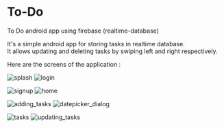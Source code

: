 # To-Do
To Do android app using firebase (realtime-database)

It's a simple android app for storing tasks in realtime database.  
It allows updating and deleting tasks by swiping left and right respectively.

Here are the screens of the application :



![splash](https://user-images.githubusercontent.com/60170680/119781327-8354e080-bee8-11eb-9231-bd589fe527ac.jpg)
                ![login](https://user-images.githubusercontent.com/60170680/119783084-7fc25900-beea-11eb-9bb2-1bb8bd931a44.jpg)
     
![signup](https://user-images.githubusercontent.com/60170680/119783160-95378300-beea-11eb-99b2-67425135b595.jpg)
                ![home](https://user-images.githubusercontent.com/60170680/119783238-aa141680-beea-11eb-84ae-02f66dff83b6.jpg)

![adding_tasks](https://user-images.githubusercontent.com/60170680/119783900-4e965880-beeb-11eb-9e99-6f74c26ad798.jpg)
                ![datepicker_dialog](https://user-images.githubusercontent.com/60170680/119783961-5e15a180-beeb-11eb-9152-05cb3142b1ae.jpg)

![tasks](https://user-images.githubusercontent.com/60170680/119784160-8e5d4000-beeb-11eb-870b-6d5fcd65ad3a.jpg)
                ![updating_tasks](https://user-images.githubusercontent.com/60170680/119784664-104d6900-beec-11eb-96b9-94936f3210a6.jpg)







